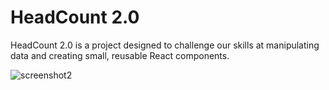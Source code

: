# HeadCount 2.0

HeadCount 2.0 is a project designed to challenge our skills at manipulating data and creating small, reusable React components.  


![screenshot2](https://user-images.githubusercontent.com/35910428/44312362-fb932c80-a3b3-11e8-8840-1abd8b9a01be.png)




